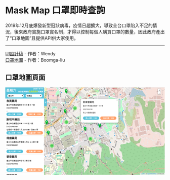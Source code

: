 **Mask Map 口罩即時查詢**
===========================
2019年12月底爆發新型冠狀病毒，疫情日趨擴大，導致全台口罩陷入不足的情況，後來政府實施口罩實名制，才得以控制每個人購買口罩的數量，因此政府產出了“口罩地圖”且提供API供大家使用。

****

[UI設計稿](https://challenge.thef2e.com/user/2259?schedule=4452#works-4452) - 作者：Wendy  
[口罩地圖](https://boomga-liu.github.io/Mask_Map/) - 作者：Boomga-liu 

## 口罩地圖頁面 ##
![image](images/mask-map.png "Mask_Map")
